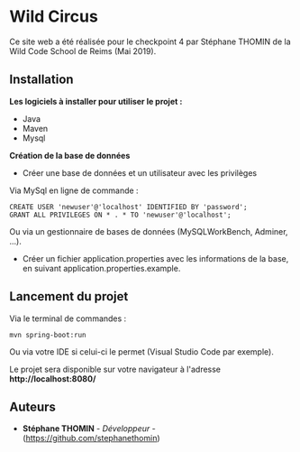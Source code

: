 # Wild Circus

Ce site web a été réalisée pour le checkpoint 4 par Stéphane THOMIN de la Wild Code School de Reims (Mai 2019).

## Installation

**Les logiciels à installer pour utiliser le projet :**

- Java
- Maven
- Mysql

**Création de la base de données**

- Créer une base de données et un utilisateur avec les privilèges

Via MySql en ligne de commande :

```
CREATE USER 'newuser'@'localhost' IDENTIFIED BY 'password';
GRANT ALL PRIVILEGES ON * . * TO 'newuser'@'localhost';
```
Ou via un gestionnaire de bases de données (MySQLWorkBench, Adminer, ...).

- Créer un fichier application.properties avec les informations de la base, en suivant application.properties.example.

## Lancement du projet

Via le terminal de commandes :

```
mvn spring-boot:run
```

Ou via votre IDE si celui-ci le permet (Visual Studio Code par exemple).

Le projet sera disponible sur votre navigateur à l'adresse **http://localhost:8080/**

## Auteurs

* **Stéphane THOMIN** - *Développeur* - (https://github.com/stephanethomin)